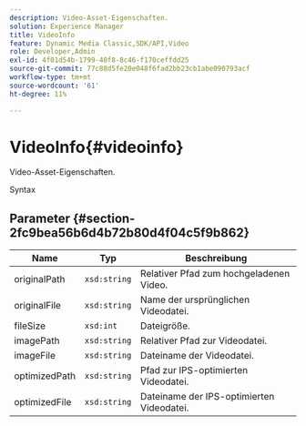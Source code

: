 ```yaml
---
description: Video-Asset-Eigenschaften.
solution: Experience Manager
title: VideoInfo
feature: Dynamic Media Classic,SDK/API,Video
role: Developer,Admin
exl-id: 4f01d54b-1799-40f8-8c46-f170ceffdd25
source-git-commit: 77c88d5fe20e048f6fad2bb23cb1abe090793acf
workflow-type: tm+mt
source-wordcount: '61'
ht-degree: 11%

---
```


# VideoInfo{#videoinfo}

Video-Asset-Eigenschaften.

Syntax

## Parameter {#section-2fc9bea56b6d4b72b80d4f04c5f9b862}

| Name | Typ | Beschreibung |
|---|---|---|
| originalPath | `xsd:string` | Relativer Pfad zum hochgeladenen Video. |
| originalFile | `xsd:string` | Name der ursprünglichen Videodatei. |
| fileSize | `xsd:int` | Dateigröße. |
| imagePath | `xsd:string` | Relativer Pfad zur Videodatei. |
| imageFile | `xsd:string` | Dateiname der Videodatei. |
| optimizedPath | `xsd:string` | Pfad zur IPS-optimierten Videodatei. |
| optimizedFile | `xsd:string` | Dateiname der IPS-optimierten Videodatei. |
